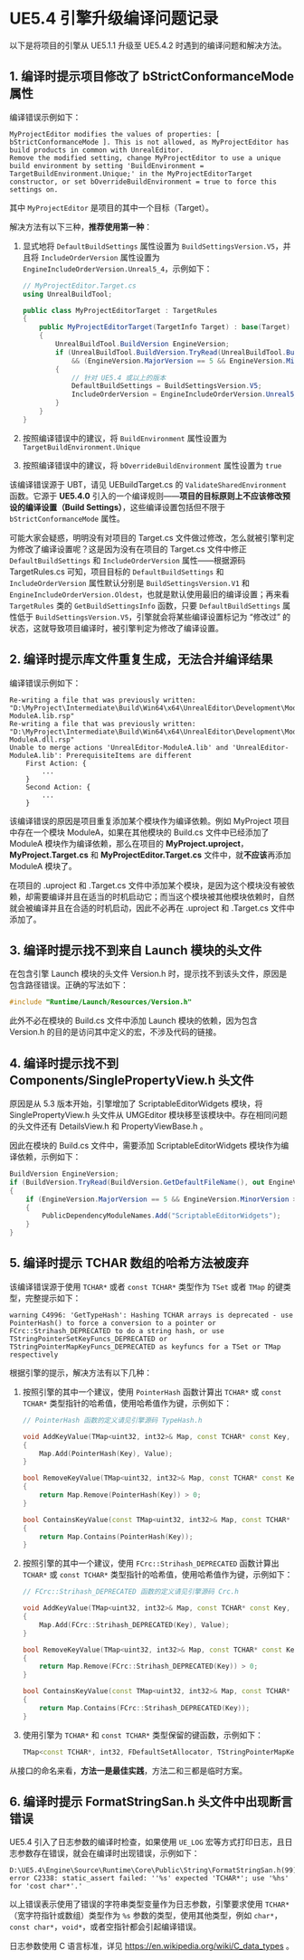 # UE5.4 引擎升级编译问题记录

以下是将项目的引擎从 UE5\.1\.1 升级至 UE5\.4\.2 时遇到的编译问题和解决方法。


## 1. 编译时提示项目修改了 bStrictConformanceMode 属性

编译错误示例如下：

```
MyProjectEditor modifies the values of properties: [ bStrictConformanceMode ]. This is not allowed, as MyProjectEditor has build products in common with UnrealEditor.
Remove the modified setting, change MyProjectEditor to use a unique build environment by setting 'BuildEnvironment = TargetBuildEnvironment.Unique;' in the MyProjectEditorTarget constructor, or set bOverrideBuildEnvironment = true to force this settings on.
```

其中 `MyProjectEditor` 是项目的其中一个目标（Target）。

解决方法有以下三种，**推荐使用第一种**：

1. 显式地将 `DefaultBuildSettings` 属性设置为 `BuildSettingsVersion.V5`，并且将 `IncludeOrderVersion` 属性设置为 `EngineIncludeOrderVersion.Unreal5_4`，示例如下：

    ```cs
    // MyProjectEditor.Target.cs
    using UnrealBuildTool;

    public class MyProjectEditorTarget : TargetRules
    {
        public MyProjectEditorTarget(TargetInfo Target) : base(Target)
        {
            UnrealBuildTool.BuildVersion EngineVersion;
            if (UnrealBuildTool.BuildVersion.TryRead(UnrealBuildTool.BuildVersion.GetDefaultFileName(), out EngineVersion)
                && (EngineVersion.MajorVersion == 5 && EngineVersion.MinorVersion >= 4 || EngineVersion.MajorVersion > 5))
            {
                // 针对 UE5.4 或以上的版本
                DefaultBuildSettings = BuildSettingsVersion.V5;
                IncludeOrderVersion = EngineIncludeOrderVersion.Unreal5_4;
            }
        }
    }
    ```

2. 按照编译错误中的建议，将 `BuildEnvironment` 属性设置为 `TargetBuildEnvironment.Unique`

3. 按照编译错误中的建议，将 `bOverrideBuildEnvironment` 属性设置为 `true`

该编译错误源于 UBT，请见 UEBuildTarget\.cs 的 `ValidateSharedEnvironment` 函数。它源于 **UE5\.4\.0** 引入的一个编译规则——**项目的目标原则上不应该修改预设的编译设置（Build Settings）**，这些编译设置包括但不限于 `bStrictConformanceMode` 属性。

可能大家会疑惑，明明没有对项目的 Target\.cs 文件做过修改，怎么就被引擎判定为修改了编译设置呢？这是因为没有在项目的 Target\.cs 文件中修正 `DefaultBuildSettings` 和 `IncludeOrderVersion` 属性——根据源码 TargetRules\.cs 可知，项目目标的 `DefaultBuildSettings` 和 `IncludeOrderVersion` 属性默认分别是 `BuildSettingsVersion.V1` 和 `EngineIncludeOrderVersion.Oldest`，也就是默认使用最旧的编译设置；再来看 `TargetRules` 类的 `GetBuildSettingsInfo` 函数，只要 `DefaultBuildSettings` 属性低于 `BuildSettingsVersion.V5`，引擎就会将某些编译设置标记为 “修改过” 的状态，这就导致项目编译时，被引擎判定为修改了编译设置。


## 2. 编译时提示库文件重复生成，无法合并编译结果

编译错误示例如下：

```
Re-writing a file that was previously written: "D:\MyProject\Intermediate\Build\Win64\x64\UnrealEditor\Development\ModuleA\UnrealEditor-ModuleA.lib.rsp"
Re-writing a file that was previously written: "D:\MyProject\Intermediate\Build\Win64\x64\UnrealEditor\Development\ModuleA\UnrealEditor-ModuleA.dll.rsp"
Unable to merge actions 'UnrealEditor-ModuleA.lib' and 'UnrealEditor-ModuleA.lib': PrerequisiteItems are different
    First Action: {
        ...
    }
    Second Action: {
        ...
    }
```

该编译错误的原因是项目重复添加某个模块作为编译依赖。例如 MyProject 项目中存在一个模块 ModuleA，如果在其他模块的 Build\.cs 文件中已经添加了 ModuleA 模块作为编译依赖，那么在项目的 **MyProject\.uproject**，**MyProject\.Target\.cs** 和 **MyProjectEditor\.Target\.cs** 文件中，就**不应该**再添加 ModuleA 模块了。

在项目的 \.uproject 和 \.Target\.cs 文件中添加某个模块，是因为这个模块没有被依赖，却需要编译并且在适当的时机启动它；而当这个模块被其他模块依赖时，自然就会被编译并且在合适的时机启动，因此不必再在 \.uproject 和 \.Target\.cs 文件中添加了。


## 3. 编译时提示找不到来自 Launch 模块的头文件

在包含引擎 Launch 模块的头文件 Version\.h 时，提示找不到该头文件，原因是包含路径错误。正确的写法如下：

```cpp
#include "Runtime/Launch/Resources/Version.h"
```

此外不必在模块的 Build\.cs 文件中添加 Launch 模块的依赖，因为包含 Version\.h 的目的是访问其中定义的宏，不涉及代码的链接。


## 4. 编译时提示找不到 Components/SinglePropertyView.h 头文件

原因是从 5\.3 版本开始，引擎增加了 ScriptableEditorWidgets 模块，将 SinglePropertyView\.h 头文件从 UMGEditor 模块移至该模块中。存在相同问题的头文件还有 DetailsView\.h 和 PropertyViewBase\.h 。

因此在模块的 Build\.cs 文件中，需要添加 ScriptableEditorWidgets 模块作为编译依赖，示例如下：

```cs
BuildVersion EngineVersion;
if (BuildVersion.TryRead(BuildVersion.GetDefaultFileName(), out EngineVersion))
{
    if (EngineVersion.MajorVersion == 5 && EngineVersion.MinorVersion >= 3 || EngineVersion.MajorVersion > 5)
    {
        PublicDependencyModuleNames.Add("ScriptableEditorWidgets");
    }
}
```


## 5. 编译时提示 TCHAR 数组的哈希方法被废弃

该编译错误源于使用 `TCHAR*` 或者 `const TCHAR*` 类型作为 `TSet` 或者 `TMap` 的键类型，完整提示如下：

```
warning C4996: 'GetTypeHash': Hashing TCHAR arrays is deprecated - use PointerHash() to force a conversion to a pointer or FCrc::Strihash_DEPRECATED to do a string hash, or use TStringPointerSetKeyFuncs_DEPRECATED or TStringPointerMapKeyFuncs_DEPRECATED as keyfuncs for a TSet or TMap respectively
```

根据引擎的提示，解决方法有以下几种：

1. 按照引擎的其中一个建议，使用 `PointerHash` 函数计算出 `TCHAR*` 或 `const TCHAR*` 类型指针的哈希值，使用哈希值作为键，示例如下：

    ```cpp
    // PointerHash 函数的定义请见引擎源码 TypeHash.h

    void AddKeyValue(TMap<uint32, int32>& Map, const TCHAR* const Key, const int32 Value)
    {
        Map.Add(PointerHash(Key), Value);
    }

    bool RemoveKeyValue(TMap<uint32, int32>& Map, const TCHAR* const Key)
    {
        return Map.Remove(PointerHash(Key)) > 0;
    }

    bool ContainsKeyValue(const TMap<uint32, int32>& Map, const TCHAR* const Key)
    {
        return Map.Contains(PointerHash(Key));
    }
    ```

2. 按照引擎的其中一个建议，使用 `FCrc::Strihash_DEPRECATED` 函数计算出 `TCHAR*` 或 `const TCHAR*` 类型指针的哈希值，使用哈希值作为键，示例如下：

    ```cpp
    // FCrc::Strihash_DEPRECATED 函数的定义请见引擎源码 Crc.h

    void AddKeyValue(TMap<uint32, int32>& Map, const TCHAR* const Key, const int32 Value)
    {
        Map.Add(FCrc::Strihash_DEPRECATED(Key), Value);
    }

    bool RemoveKeyValue(TMap<uint32, int32>& Map, const TCHAR* const Key)
    {
        return Map.Remove(FCrc::Strihash_DEPRECATED(Key)) > 0;
    }

    bool ContainsKeyValue(const TMap<uint32, int32>& Map, const TCHAR* const Key)
    {
        return Map.Contains(FCrc::Strihash_DEPRECATED(Key));
    }
    ```

3. 使用引擎为 `TCHAR*` 和 `const TCHAR*` 类型保留的键函数，示例如下：

    ```cpp
    TMap<const TCHAR*, int32, FDefaultSetAllocator, TStringPointerMapKeyFuncs_DEPRECATED<const TCHAR*, int32>> Map;
    ```

从接口的命名来看，**方法一是最佳实践**，方法二和三都是临时方案。


## 6. 编译时提示 FormatStringSan.h 头文件中出现断言错误

UE5\.4 引入了日志参数的编译时检查，如果使用 `UE_LOG` 宏等方式打印日志，且日志参数存在错误，就会在编译时出现错误，示例如下：

```
D:\UE5.4\Engine\Source\Runtime\Core\Public\String\FormatStringSan.h(99): error C2338: static_assert failed: ''%s' expected 'TCHAR*'; use '%hs' for 'cost char*'.'
```

以上错误表示使用了错误的字符串类型变量作为日志参数，引擎要求使用 `TCHAR*`（宽字符指针或数组）类型作为 `%s` 参数的类型，使用其他类型，例如 `char*`，`const char*`，`void*`，或者空指针都会引起编译错误。

日志参数使用 C 语言标准，详见 https://en.wikipedia.org/wiki/C_data_types 。
